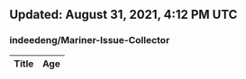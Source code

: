 ## Updated: August 31, 2021, 4:12 PM UTC


### indeedeng/Mariner-Issue-Collector
|**Title**|**Age**|
|:----|:----|